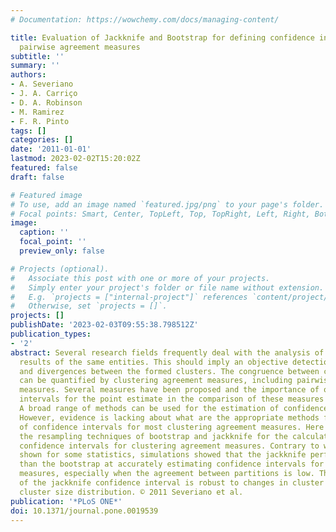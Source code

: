 ```yaml
---
# Documentation: https://wowchemy.com/docs/managing-content/

title: Evaluation of Jackknife and Bootstrap for defining confidence intervals for
  pairwise agreement measures
subtitle: ''
summary: ''
authors:
- A. Severiano
- J. A. Carriço
- D. A. Robinson
- M. Ramirez
- F. R. Pinto
tags: []
categories: []
date: '2011-01-01'
lastmod: 2023-02-02T15:20:02Z
featured: false
draft: false

# Featured image
# To use, add an image named `featured.jpg/png` to your page's folder.
# Focal points: Smart, Center, TopLeft, Top, TopRight, Left, Right, BottomLeft, Bottom, BottomRight.
image:
  caption: ''
  focal_point: ''
  preview_only: false

# Projects (optional).
#   Associate this post with one or more of your projects.
#   Simply enter your project's folder or file name without extension.
#   E.g. `projects = ["internal-project"]` references `content/project/deep-learning/index.md`.
#   Otherwise, set `projects = []`.
projects: []
publishDate: '2023-02-03T09:55:38.798512Z'
publication_types:
- '2'
abstract: Several research fields frequently deal with the analysis of diverse classification
  results of the same entities. This should imply an objective detection of overlaps
  and divergences between the formed clusters. The congruence between classifications
  can be quantified by clustering agreement measures, including pairwise agreement
  measures. Several measures have been proposed and the importance of obtaining confidence
  intervals for the point estimate in the comparison of these measures has been highlighted.
  A broad range of methods can be used for the estimation of confidence intervals.
  However, evidence is lacking about what are the appropriate methods for the calculation
  of confidence intervals for most clustering agreement measures. Here we evaluate
  the resampling techniques of bootstrap and jackknife for the calculation of the
  confidence intervals for clustering agreement measures. Contrary to what has been
  shown for some statistics, simulations showed that the jackknife performs better
  than the bootstrap at accurately estimating confidence intervals for pairwise agreement
  measures, especially when the agreement between partitions is low. The coverage
  of the jackknife confidence interval is robust to changes in cluster number and
  cluster size distribution. © 2011 Severiano et al.
publication: '*PLoS ONE*'
doi: 10.1371/journal.pone.0019539
---
```

